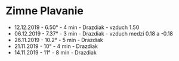 # Zimne Plavanie

- 12.12.2019 - 6.50&deg; - 4 min - Drazdiak - vzduch 1.50
- 06.12.2019 - 7.37&deg; - 3 min - Drazdiak - vzduch medzi 0.18 a -0.18
- 26.11.2019 - 10.2&deg; - 5 min - Drazdiak
- 21.11.2019 - 10&deg; - 4 min - Drazdiak
- 14.11.2019 - 11&deg; - 8 min - Drazdiak
